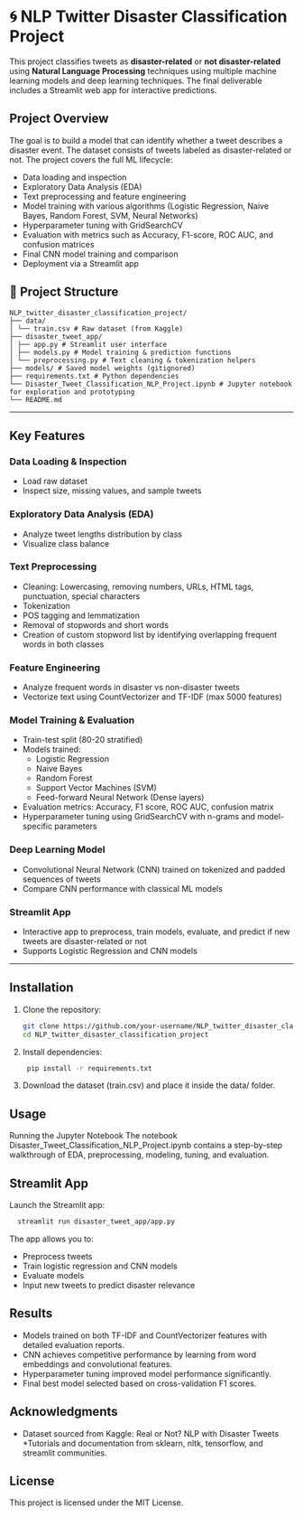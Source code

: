 # 🌀 NLP Twitter Disaster Classification Project

This project classifies tweets as **disaster-related** or **not disaster-related** using **Natural Language Processing** techniques using multiple machine learning models and deep learning techniques. The final deliverable includes a Streamlit web app for interactive predictions.

## Project Overview

The goal is to build a model that can identify whether a tweet describes a disaster event. The dataset consists of tweets labeled as disaster-related or not. The project covers the full ML lifecycle:

- Data loading and inspection  
- Exploratory Data Analysis (EDA)  
- Text preprocessing and feature engineering  
- Model training with various algorithms (Logistic Regression, Naive Bayes, Random Forest, SVM, Neural Networks)  
- Hyperparameter tuning with GridSearchCV  
- Evaluation with metrics such as Accuracy, F1-score, ROC AUC, and confusion matrices  
- Final CNN model training and comparison  
- Deployment via a Streamlit app

## 📂 Project Structure
``` 
NLP_twitter_disaster_classification_project/
├── data/
│ └── train.csv # Raw dataset (from Kaggle)
├── disaster_tweet_app/
│ ├── app.py # Streamlit user interface
│ ├── models.py # Model training & prediction functions
│ └── preprocessing.py # Text cleaning & tokenization helpers
├── models/ # Saved model weights (gitignored)
├── requirements.txt # Python dependencies
└── Disaster_Tweet_Classification_NLP_Project.ipynb # Jupyter notebook for exploration and prototyping
└── README.md
``` 

---

## Key Features

### Data Loading & Inspection
- Load raw dataset
- Inspect size, missing values, and sample tweets

### Exploratory Data Analysis (EDA)
- Analyze tweet lengths distribution by class
- Visualize class balance

### Text Preprocessing
- Cleaning: Lowercasing, removing numbers, URLs, HTML tags, punctuation, special characters  
- Tokenization  
- POS tagging and lemmatization  
- Removal of stopwords and short words  
- Creation of custom stopword list by identifying overlapping frequent words in both classes

### Feature Engineering
- Analyze frequent words in disaster vs non-disaster tweets  
- Vectorize text using CountVectorizer and TF-IDF (max 5000 features)

### Model Training & Evaluation
- Train-test split (80-20 stratified)
- Models trained:  
  - Logistic Regression  
  - Naive Bayes  
  - Random Forest  
  - Support Vector Machines (SVM)  
  - Feed-forward Neural Network (Dense layers)
- Evaluation metrics: Accuracy, F1 score, ROC AUC, confusion matrix
- Hyperparameter tuning using GridSearchCV with n-grams and model-specific parameters

### Deep Learning Model
- Convolutional Neural Network (CNN) trained on tokenized and padded sequences of tweets  
- Compare CNN performance with classical ML models

### Streamlit App
- Interactive app to preprocess, train models, evaluate, and predict if new tweets are disaster-related or not
- Supports Logistic Regression and CNN models

---

## Installation

1. Clone the repository:
   ```bash
   git clone https://github.com/your-username/NLP_twitter_disaster_classification_project.git
   cd NLP_twitter_disaster_classification_project
   ```
2. Install dependencies:
   ```bash
    pip install -r requirements.txt

3. Download the dataset (train.csv) and place it inside the data/ folder.

## Usage
Running the Jupyter Notebook
The notebook Disaster_Tweet_Classification_NLP_Project.ipynb contains a step-by-step walkthrough of EDA, preprocessing, modeling, tuning, and evaluation.

## Streamlit App
Launch the Streamlit app:
  ```bash
    streamlit run disaster_tweet_app/app.py
```
The app allows you to:

* Preprocess tweets
* Train logistic regression and CNN models
* Evaluate models
* Input new tweets to predict disaster relevance

## Results
* Models trained on both TF-IDF and CountVectorizer features with detailed evaluation reports.
* CNN achieves competitive performance by learning from word embeddings and convolutional features.
* Hyperparameter tuning improved model performance significantly.
* Final best model selected based on cross-validation F1 scores.

## Acknowledgments
* Dataset sourced from Kaggle: Real or Not? NLP with Disaster Tweets
*Tutorials and documentation from sklearn, nltk, tensorflow, and streamlit communities.

## License
This project is licensed under the MIT License.
